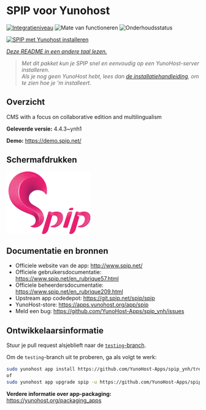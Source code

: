 <!--
NB: Deze README is automatisch gegenereerd door <https://github.com/YunoHost/apps/tree/master/tools/readme_generator>
Hij mag NIET handmatig aangepast worden.
-->

# SPIP voor Yunohost

[![Integratieniveau](https://apps.yunohost.org/badge/integration/spip)](https://ci-apps.yunohost.org/ci/apps/spip/)
![Mate van functioneren](https://apps.yunohost.org/badge/state/spip)
![Onderhoudsstatus](https://apps.yunohost.org/badge/maintained/spip)

[![SPIP met Yunohost installeren](https://install-app.yunohost.org/install-with-yunohost.svg)](https://install-app.yunohost.org/?app=spip)

*[Deze README in een andere taal lezen.](./ALL_README.md)*

> *Met dit pakket kun je SPIP snel en eenvoudig op een YunoHost-server installeren.*  
> *Als je nog geen YunoHost hebt, lees dan [de installatiehandleiding](https://yunohost.org/install), om te zien hoe je 'm installeert.*

## Overzicht

CMS with a focus on collaborative edition and multilingualism

**Geleverde versie:** 4.4.3~ynh1

**Demo:** <https://demo.spip.net/>

## Schermafdrukken

![Schermafdrukken van SPIP](./doc/screenshots/220px-Logo_SPIP.png)

## Documentatie en bronnen

- Officiele website van de app: <http://www.spip.net/>
- Officiele gebruikersdocumentatie: <https://www.spip.net/en_rubrique57.html>
- Officiele beheerdersdocumentatie: <https://www.spip.net/en_rubrique209.html>
- Upstream app codedepot: <https://git.spip.net/spip/spip>
- YunoHost-store: <https://apps.yunohost.org/app/spip>
- Meld een bug: <https://github.com/YunoHost-Apps/spip_ynh/issues>

## Ontwikkelaarsinformatie

Stuur je pull request alsjeblieft naar de [`testing`-branch](https://github.com/YunoHost-Apps/spip_ynh/tree/testing).

Om de `testing`-branch uit te proberen, ga als volgt te werk:

```bash
sudo yunohost app install https://github.com/YunoHost-Apps/spip_ynh/tree/testing --debug
of
sudo yunohost app upgrade spip -u https://github.com/YunoHost-Apps/spip_ynh/tree/testing --debug
```

**Verdere informatie over app-packaging:** <https://yunohost.org/packaging_apps>
